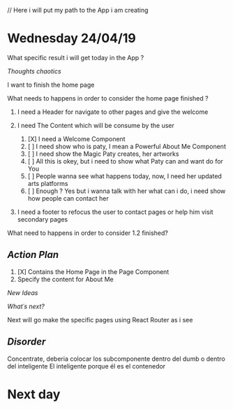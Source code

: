 // Here i will put my path to the App i am creating 


Wednesday 24/04/19
===================

What specific result i will get today in the App ?


*Thoughts chaotics*

	
I want to finish the home page

What needs to happens in order to consider the home page finished ?

1. I need a Header for navigate to other pages and give the welcome

2. I need The Content which will be consume by the user
	1. [X] I need a Welcome Component <Welcome />
	2. [ ] I need show who is paty, I mean a Powerful About Me Component <AboutMe />
	3. [ ] I need show the Magic Paty creates, her artworks <Artworks />
	4. [ ] All this is okey, but i need to show what Paty can and want do for You <Services />
	5. [ ] People wanna see what happens today, now, I need her updated arts platforms <SocialNetworks />
	6. [ ] Enough ? Yes but i wanna talk with her what can i do, i need show how people can contact her <Contact />


3. I need a footer to refocus the user to contact pages or help him visit secondary pages


What need to happens in order to consider 1.2 finished?

*Action Plan*
-------------

1. [X] Contains the Home Page in the Page Component
2. Specify the content for About Me


*New Ideas*

*What´s next?*


Next will go make the specific pages using React Router as i see



*Disorder*
---------

Concentrate, deberia colocar los subcomponente dentro del dumb o dentro del inteligente
El inteligente porque él es el contenedor


Next day
===================